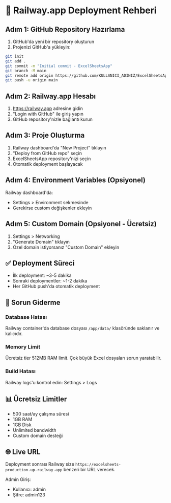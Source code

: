 # 🚂 Railway.app Deployment Rehberi

## Adım 1: GitHub Repository Hazırlama

1. GitHub'da yeni bir repository oluşturun
2. Projenizi GitHub'a yükleyin:

```bash
git init
git add .
git commit -m "Initial commit - ExcelSheetsApp"
git branch -M main
git remote add origin https://github.com/KULLANICI_ADINIZ/ExcelSheetsApp.git
git push -u origin main
```

## Adım 2: Railway.app Hesabı

1. https://railway.app adresine gidin
2. "Login with GitHub" ile giriş yapın
3. GitHub repository'nizle bağlantı kurun

## Adım 3: Proje Oluşturma

1. Railway dashboard'da "New Project" tıklayın
2. "Deploy from GitHub repo" seçin
3. ExcelSheetsApp repository'nizi seçin
4. Otomatik deployment başlayacak

## Adım 4: Environment Variables (Opsiyonel)

Railway dashboard'da:
- Settings > Environment sekmesinde
- Gerekirse custom değişkenler ekleyin

## Adım 5: Custom Domain (Opsiyonel - Ücretsiz)

1. Settings > Networking
2. "Generate Domain" tıklayın
3. Özel domain istiyorsanız "Custom Domain" ekleyin

## ✅ Deployment Süreci

- İlk deployment: ~3-5 dakika
- Sonraki deploymentler: ~1-2 dakika
- Her GitHub push'da otomatik deployment

## 🔧 Sorun Giderme

### Database Hatası
Railway container'da database dosyası `/app/data/` klasöründe saklanır ve kalıcıdır.

### Memory Limit
Ücretsiz tier 512MB RAM limit. Çok büyük Excel dosyaları sorun yaratabilir.

### Build Hatası
Railway logs'u kontrol edin: Settings > Logs

## 📊 Ücretsiz Limitler

- 500 saat/ay çalışma süresi
- 1GB RAM
- 1GB Disk
- Unlimited bandwidth
- Custom domain desteği

## 🌐 Live URL

Deployment sonrası Railway size `https://excelsheets-production.up.railway.app` benzeri bir URL verecek.

Admin Giriş:
- Kullanıcı: admin
- Şifre: admin123
